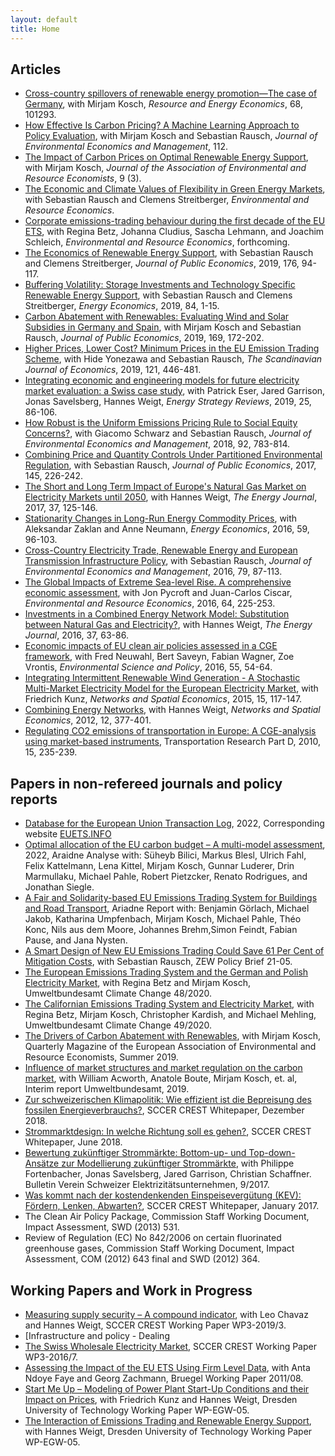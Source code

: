 ```yaml
---
layout: default
title: Home
---
```

## Articles
- [Cross-country spillovers of renewable energy promotion—The case of Germany](https://www.sciencedirect.com/science/article/abs/pii/S0928765522000100), with Mirjam Kosch, *Resource and Energy Economics*, 68, 101293.
- [How Effective Is Carbon Pricing? A Machine Learning Approach to Policy Evaluation](https://www.sciencedirect.com/science/article/abs/pii/S0095069621001339), with Mirjam Kosch and Sebastian Rausch, *Journal of Environmental Economics and Management*, 112. 
- [The Impact of Carbon Prices on Optimal Renewable Energy Support](https://www.journals.uchicago.edu/doi/10.1086/717417), with Mirjam Kosch, *Journal of the Association of Environmental and Resource Economists*, 9 (3).
- [The Economic and Climate Values of Flexibility in Green Energy Markets](https://link.springer.com/content/pdf/10.1007/s10640-021-00605-6.pdf), with Sebastian Rausch and Clemens Streitberger, *Environmental and Resource Economics*. 
- [Corporate emissions-trading behaviour during the first decade of the EU ETS](https://link.springer.com/article/10.1007/s10640-021-00593-7), with Regina Betz, Johanna Cludius, Sascha Lehmann, and Joachim Schleich, *Environmental and Resource Economics*, forthcoming.
- [The Economics of Renewable Energy Support](https://www.sciencedirect.com/science/article/abs/pii/S0047272719300805), with Sebastian Rausch and Clemens Streitberger, *Journal of Public Economics*, 2019, 176, 94-117.
- [Buffering Volatility: Storage Investments and Technology Specific Renewable Energy Support](https://www.sciencedirect.com/science/article/pii/S0140988319302440), with Sebastian Rausch and Clemens Streitberger, *Energy Economics*, 2019, 84, 1-15. 
- [Carbon Abatement with Renewables: Evaluating Wind and Solar Subsidies in Germany and Spain](https://www.sciencedirect.com/science/article/abs/pii/S0047272718302263), with Mirjam Kosch and Sebastian Rausch,  *Journal of Public Economics*, 2019, 169, 172-202.
- [Higher Prices, Lower Cost? Minimum Prices in the EU Emission Trading Scheme](https://onlinelibrary.wiley.com/doi/abs/10.1111/sjoe.12279), with Hide Yonezawa and Sebastian Rausch, *The Scandinavian Journal of Economics*, 2019, 121, 446-481.
- [Integrating economic and engineering models for future electricity market evaluation: a Swiss case study](https://www.sciencedirect.com/science/article/pii/S2211467X19300306), with Patrick Eser, Jared Garrison, Jonas Savelsberg, Hannes Weigt, *Energy Strategy Reviews*, 2019, 25, 86-106.
- [How Robust is the Uniform Emissions Pricing Rule to Social Equity Concerns?](https://www.sciencedirect.com/science/article/abs/pii/S009506961730075X), with Giacomo Schwarz and Sebastian Rausch, *Journal of Environmental Economics and Management*, 2018, 92, 783-814.
- [Combining Price and Quantity Controls Under Partitioned Environmental Regulation](https://www.sciencedirect.com/science/article/abs/pii/S0047272716302031), with Sebastian Rausch, *Journal of Public Economics*, 2017, 145, 226-242.
- [The Short and Long Term Impact of Europe's Natural Gas Market on Electricity Markets until 2050](https://www.iaee.org/energyjournal/article/2831), with Hannes Weigt, *The Energy Journal*, 2017, 37, 125-146.
- [Stationarity Changes in Long-Run Energy Commodity Prices](https://www.sciencedirect.com/science/article/pii/S0140988316301943), with Aleksandar Zaklan and Anne Neumann, *Energy Economics*, 2016, 59, 96-103.
- [Cross-Country Electricity Trade, Renewable Energy and European Transmission Infrastructure Policy](https://www.sciencedirect.com/science/article/abs/pii/S0095069616300122), with Sebastian Rausch, *Journal of Environmental Economics and Management*, 2016, 79, 87-113.
- [The Global Impacts of Extreme Sea-level Rise. A comprehensive economic assessment](https://link.springer.com/article/10.1007/s10640-014-9866-9), with Jon Pycroft and Juan-Carlos Ciscar, *Environmental and Resource Economics*, 2016, 64, 225-253.
- [Investments in a Combined Energy Network Model: Substitution between Natural Gas and Electricity?](https://www.jstor.org/stable/44075495?seq=1#metadata_info_tab_contents), with Hannes Weigt, *The Energy Journal*, 2016, 37, 63-86.
- [Economic impacts of EU clean air policies assessed in a CGE framework](https://www.sciencedirect.com/science/article/pii/S1462901115300307), with Fred Neuwahl, Bert Saveyn, Fabian Wagner, Zoe Vrontis, *Environmental Science and Policy*, 2016, 55, 54-64.
- [Integrating Intermittent Renewable Wind Generation - A Stochastic Multi-Market Electricity Model for the European Electricity Market](https://link.springer.com/article/10.1007/s11067-014-9272-4), with Friedrich Kunz, 
*Networks and Spatial Economics*, 2015, 15, 117-147.
- [Combining Energy Networks](https://link.springer.com/article/10.1007/s11067-011-9160-0), with Hannes Weigt, *Networks and Spatial Economics*, 2012, 12, 377-401.
- [Regulating CO2 emissions of transportation in Europe: A CGE-analysis using market-based instruments](https://www.sciencedirect.com/science/article/abs/pii/S1361920910000118), Transportation Research Part D, 2010, 15, 235-239.

## Papers in non-refereed journals and policy reports
- [Database for the European Union Transaction Log](https://euets.info/static//download/Description_EUTL_database.pdf), 2022, Corresponding website [EUETS.INFO](https://euets.info)
- [Optimal allocation of the EU carbon budget – A multi-model assessment](https://ariadneprojekt.de/publikation/analysis-optimal-allocation-of-the-eu-carbon-budget/), 2022, Araidne Analyse with: Süheyb Bilici, Markus Blesl, Ulrich Fahl, Felix Kattelmann, Lena Kittel, Mirjam Kosch, Gunnar Luderer, Drin Marmullaku, Michael Pahle, Robert Pietzcker, Renato Rodrigues, and Jonathan Siegle.
- [A Fair and Solidarity-based EU Emissions Trading System for Buildings and Road Transport](https://ariadneprojekt.de/publikation/report-ensuring-the-fairness-and-solidarity-of-the-ets2-for-road-transport-and-buildings/), Ariadne Report with: Benjamin Görlach, Michael Jakob, Katharina Umpfenbach, Mirjam Kosch, Michael Pahle, Théo Konc, Nils aus dem Moore, Johannes Brehm,Simon Feindt, Fabian Pause, and Jana Nysten.
- [A Smart Design of New EU Emissions Trading Could Save 61 Per Cent of Mitigation Costs](https://www.zew.de/publikationen/a-smart-design-of-new-eu-emissions-trading-could-save-61-per-cent-of-mitigation-costs), with Sebastian Rausch, ZEW Policy Brief 21-05.
- [The European Emissions Trading System and the German and Polish Electricity Market](https://www.umweltbundesamt.de/sites/default/files/medien/5750/publikationen/2020_12_03_cc_48-2020_case_studies_eu_electricity_market.pdf), with Regina Betz and Mirjam Kosch, Umweltbundesamt Climate Change 48/2020.
- [The Californian Emissions Trading System and Electricity Market](https://www.umweltbundesamt.de/sites/default/files/medien/5750/publikationen/2020_12_03_cc_49-2020_case_studies_californian_electricity_market.pdf), with Regina Betz, Mirjam Kosch, Christopher Kardish, and Michael Mehling, Umweltbundesamt Climate Change 49/2020.
- [The Drivers of Carbon Abatement with Renewables](https://www.eaere.org/wp-content/uploads/2019/07/EAERE-Magazine-n.6-Summer-2019.pdf), with Mirjam Kosch, Quarterly Magazine of the European Association of Environmental and Resource Economists, Summer 2019.
- [Influence of market structures and market regulation on the carbon market](https://www.dehst.de/SharedDocs/downloads/EN/publications/report_influence-of-market-structures-and-market-regulation.pdf?__blob=publicationFile&v=3), with William Acworth, Anatole Boute, Mirjam Kosch, et. al, Interim report Umweltbundesamt, 2019.
- [Zur schweizerischen Klimapolitik: Wie effizient ist die Bepreisung des fossilen Energieverbrauchs?](https://www.google.com/url?sa=t&rct=j&q=&esrc=s&source=web&cd=&cad=rja&uact=8&ved=2ahUKEwiPxa-pu9LuAhXPO-wKHcemCKoQFjAAegQIAhAC&url=https%3A%2F%2Fwww.sccer-crest.ch%2Ffileadmin%2Fuser_upload%2FSCCER_CREST_White_Paper_6_Klimapolitik.pdf&usg=AOvVaw2_-z4DQUS6MQ0OPj5kRDC3),  SCCER CREST Whitepaper, Dezember 2018.
- [Strommarktdesign: In welche Richtung soll es gehen?](https://www.alexandria.unisg.ch/254579/), SCCER CREST Whitepaper, June 2018.
- [Bewertung zukünftiger Strommärkte: Bottom-up- und Top-down-Ansätze zur Modellierung zukünftiger Strommärkte](https://www.bulletin.ch/de/news-detail/bewertung-zukuenftiger-strommaerkte.html), with Philippe Fortenbacher, Jonas Savelsberg, Jared Garrison, Christian Schaffner. Bulletin Verein Schweizer Elektrizitätsunternehmen, 9/2017.
- [Was kommt nach der kostendenkenden Einspeisevergütung (KEV): Fördern, Lenken, Abwarten?](https://www.google.com/url?sa=t&rct=j&q=&esrc=s&source=web&cd=&cad=rja&uact=8&ved=2ahUKEwiZq5mTvNLuAhUCKewKHYf3DN8QFjAAegQIAxAC&url=https%3A%2F%2Fwww.sccer-crest.ch%2Ffileadmin%2Fuser_upload%2FWhite_Paper_KEV_Final.pdf&usg=AOvVaw0-GAh_LJNLvMaWVzldxkCO), SCCER CREST Whitepaper, January 2017.
- The Clean Air Policy Package, Commission Staff Working Document, Impact Assessment,  SWD (2013) 531.
- Review of Regulation (EC) No 842/2006 on certain fluorinated greenhouse gases, Commission Staff Working Document, Impact Assessment,  COM (2012) 643 final and SWD (2012) 364.

## Working Papers and Work in Progress
- [Measuring supply security – A compound indicator](https://edoc.unibas.ch/71471/), with Leo Chavaz and Hannes Weigt, SCCER CREST Working Paper WP3-2019/3.
- [Infrastructure and policy - Dealing 
- [The Swiss Wholesale Electricity Market](https://www.ethz.ch/content/dam/ethz/special-interest/mavt/energy-science-center-dam/research/research-projects/AFEM/Workpackage_3_Abrell_2016_07.pdf), SCCER CREST Working Paper WP3-2016/7.
- [Assessing the Impact of the EU ETS Using Firm Level Data](https://www.bruegel.org/2011/07/assessing-the-impact-of-the-eu-ets-using-firm-level-data/), with Anta Ndoye Faye and Georg Zachmann, Bruegel Working Paper 2011/08.
- [Start Me Up – Modeling of Power Plant Start-Up Conditions and their Impact on Prices](https://mpra.ub.uni-muenchen.de/65661/), with Friedrich Kunz and Hannes Weigt, Dresden University of Technology Working Paper WP-EGW-05.
- [The Interaction of Emissions Trading and Renewable Energy Support](https://mpra.ub.uni-muenchen.de/65658/1/wp_egw_05_Abrell_Weigt_CGE_ETS_RES.pdf), with Hannes Weigt, Dresden University of Technology Working Paper WP-EGW-05.





